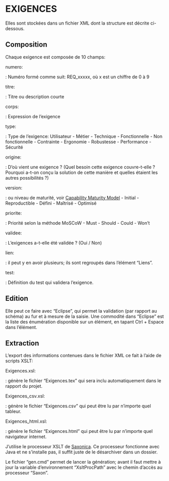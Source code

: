 EXIGENCES
=========

Elles sont stockées dans un fichier XML dont la structure est décrite
ci-dessous.

Composition
-----------

Chaque exigence est composée de 10 champs:

numero:

:   Numéro formé comme suit: REQ\_xxxxx, où x est un chiffre de 0 à 9

titre:

:   Titre ou description courte

corps:

:   Expression de l’exigence

type:

:   Type de l’exigence: Utilisateur - Métier - Technique -
    Fonctionnelle - Non fonctionnelle - Contrainte - Ergonomie -
    Robustesse - Performance - Sécurité

origine:

:   D’où vient une exigence ? (Quel besoin cette exigence couvre-t-elle
    ? Pourquoi a-t-on conçu la solution de cette manière et quelles
    étaient les autres possibilités ?)

version:

:   ou niveau de maturité, voir [Capability Maturity
    Model](http://users.polytech.unice.fr/~hugues/GL/CMM/cmm.html) -
    Initial - Reproductible - Défini - Maîtrisé - Optimisé

priorite:

:   Priorité selon la méthode MoSCoW - Must - Should - Could - Won’t

validee:

:   L’exigences a-t-elle été validée ? (Oui / Non)

lien:

:   il peut y en avoir plusieurs; ils sont regroupés dans l’élément
    “Liens”.

test:

:   Définition du test qui validera l’exigence.

Edition
-------

Elle peut ce faire avec “Eclipse”, qui permet la validation (par rapport
au schéma) au fur et à mesure de la saisie. Une commodité dans “Eclipse”
est la liste des énumération disponible sur un élément, en tapant Ctrl +
Espace dans l’élément.

Extraction
----------

L’export des informations contenues dans le fichier XML ce fait à l’aide
de scripts XSLT:

Exigences.xsl:

:   génère le fichier “Exigences.tex” qui sera inclu automatiquement
    dans le rapport du projet.

Exigences\_csv.xsl:

:   génère le fichier “Exigences.csv” qui peut être lu par n’importe
    quel tableur.

Exigences\_html.xsl:

:   génère le fichier “Exigences.html” qui peut être lu par n’importe
    quel navigateur internet.

J’utilise le processeur XSLT de
[Saxonica](http://www.saxonica.com/download/opensource.xml). Ce
processeur fonctionne avec Java et ne s’installe pas, il suffit juste de
le désarchiver dans un dossier.

Le fichier “gen.cmd” permet de lancer la génération; avant il faut
mettre à jour la variable d’environnement “XsltProcPath” avec le chemin
d’accès au processeur “Saxon”.

